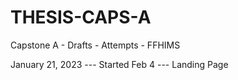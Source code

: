 # THESIS-CAPS-A
 Capstone A - Drafts - Attempts - FFHIMS

January 21, 2023        ---         Started
Feb 4                   ---         Landing Page